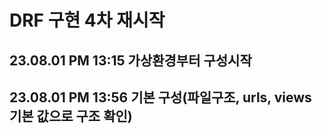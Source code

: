 # DRF 구현 4차 재시작
 ## 23.08.01 PM 13:15 가상환경부터 구성시작
 ## 23.08.01 PM 13:56 기본 구성(파일구조, urls, views 기본 값으로 구조 확인)
